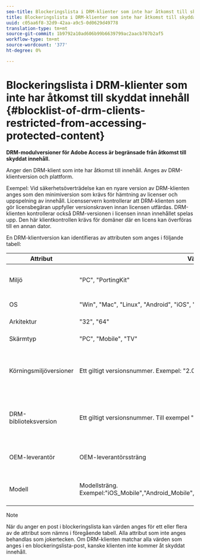 ```yaml
---
seo-title: Blockeringslista i DRM-klienter som inte har åtkomst till skyddat innehåll
title: Blockeringslista i DRM-klienter som inte har åtkomst till skyddat innehåll
uuid: c05aa6f8-32d9-42aa-a9c5-0d0629d49778
translation-type: tm+mt
source-git-commit: 1b9792a10ad606b99b6639799ac2aacb707b2af5
workflow-type: tm+mt
source-wordcount: '377'
ht-degree: 0%

---
```



# Blockeringslista i DRM-klienter som inte har åtkomst till skyddat innehåll {#blocklist-of-drm-clients-restricted-from-accessing-protected-content}

**DRM-modulversioner för Adobe Access är begränsade från åtkomst till skyddat innehåll.**

Anger den DRM-klient som inte har åtkomst till innehåll. Anges av DRM-klientversion och plattform.

Exempel: Vid säkerhetsöverträdelse kan en nyare version av DRM-klienten anges som den minimiversion som krävs för hämtning av licenser och uppspelning av innehåll. Licensservern kontrollerar att DRM-klienten som gör licensbegäran uppfyller versionskraven innan licensen utfärdas. DRM-klienten kontrollerar också DRM-versionen i licensen innan innehållet spelas upp. Den här klientkontrollen krävs för domäner där en licens kan överföras till en annan dator.

En DRM-klientversion kan identifieras av attributen som anges i följande tabell:

| **Attribut** | **Värden som stöds** | **Matcha villkor** | **Beskrivning** |
|---|---|---|---|
| Miljö | &quot;PC&quot;, &quot;PortingKit&quot; | Exakt matchning | Identifierar om klienten körs på en stationär dator eller någon annan enhet. |
| OS | &quot;Win&quot;, &quot;Mac&quot;, &quot;Linux&quot;, &quot;Android&quot;, &quot;iOS&quot;, &quot;ChromeOS&quot; | Exakt matchning | Plattform |
| Arkitektur | &quot;32&quot;, &quot;64&quot; | Exakt matchning | 32-bitars eller 64-bitars |
| Skärmtyp | &quot;PC&quot;, &quot;Mobile&quot;, &quot;TV&quot; | Exakt matchning |  |
| Körningsmiljöversioner | Ett giltigt versionsnummer. Exempel: &quot;2.0.0&quot;, &quot;3.0&quot;, &quot;4.0&quot;, &quot;11.0&quot; osv. | Matchar om klientversionen är mindre än eller lika med den angivna versionen. | Versionsnummer anges som en kombination av siffror och punkter (&quot;.&quot;) av valfri längd. |
| DRM-biblioteksversion | Ett giltigt versionsnummer. Till exempel &quot;2.0.0&quot;. | Matchar om klientversionen är mindre än eller lika med den angivna versionen. | Versionsnummer anges som en kombination av siffror och punkter (&quot;.&quot;) av valfri längd. |
| OEM-leverantör | OEM-leverantörssträng | Exakt matchning | Identifieringssträng för OEM-leverantör för enheten med porteringsverktyget. |
| Modell | Modellsträng. Exempel:&quot;iOS_Mobile&quot;,&quot;Android_Mobile&quot;,&quot;Chrome&quot;,&quot;ChromeOS_ARM&quot;,&quot;WindowsOnARM&quot;,&quot;AVE&quot; | Exakt matchning | Identifieringssträng för enhetsmodell för enheten med porteringssatsen. |

>[!NOTE]
>
>När du anger en post i blockeringslista kan värden anges för ett eller flera av de attribut som nämns i föregående tabell. Alla attribut som inte anges behandlas som jokertecken. Om DRM-klienten matchar alla värden som anges i en blockeringslista-post, kanske klienten inte kommer åt skyddat innehåll.

